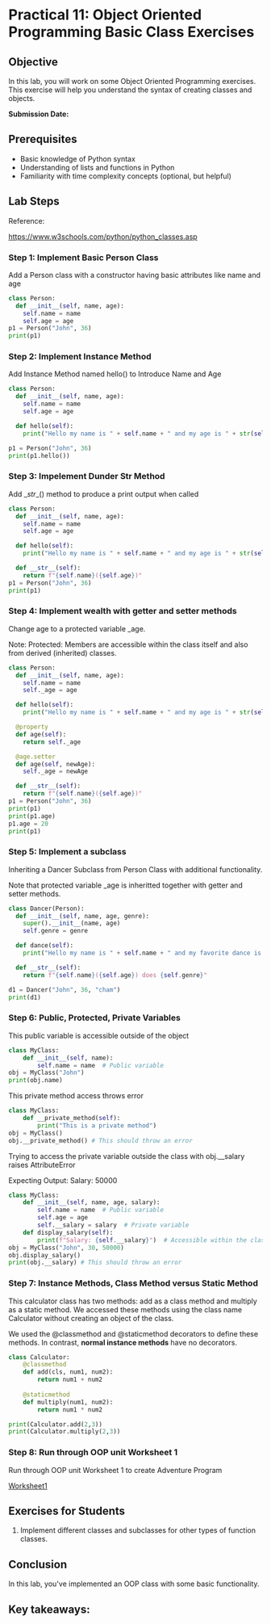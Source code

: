 # Practical 11: Object Oriented Programming Basic Class Exercises

## Objective
In this lab, you will work on some Object Oriented Programming exercises. This exercise will help you understand the syntax of creating classes and objects.

**Submission Date:**

## Prerequisites
- Basic knowledge of Python syntax
- Understanding of lists and functions in Python
- Familiarity with time complexity concepts (optional, but helpful)

## Lab Steps
Reference: 

https://www.w3schools.com/python/python_classes.asp

### Step 1: Implement Basic Person Class
Add a Person class with a constructor having basic attributes like name and age

```python
class Person:
  def __init__(self, name, age):
    self.name = name
    self.age = age
p1 = Person("John", 36)
print(p1) 
```

### Step 2: Implement Instance Method
Add Instance Method named hello() to Introduce Name and Age

```python
class Person:
  def __init__(self, name, age):
    self.name = name
    self.age = age

  def hello(self):
    print("Hello my name is " + self.name + " and my age is " + str(self.age))

p1 = Person("John", 36)
print(p1.hello())
```

### Step 3: Impelement Dunder Str Method
Add \__str__() method to produce a print output when called

```python
class Person:
  def __init__(self, name, age):
    self.name = name
    self.age = age

  def hello(self):
    print("Hello my name is " + self.name + " and my age is " + str(self.age))

  def __str__(self):
    return f"{self.name}({self.age})"
p1 = Person("John", 36)
print(p1)
```

### Step 4: Implement wealth with getter and setter methods
Change age to a protected variable _age.

Note: Protected: Members are accessible within the class itself and also from derived (inherited) classes. 

```python
class Person:
  def __init__(self, name, age):
    self.name = name
    self._age = age

  def hello(self):
    print("Hello my name is " + self.name + " and my age is " + str(self.age))

  @property
  def age(self):
    return self._age

  @age.setter
  def age(self, newAge):
    self._age = newAge

  def __str__(self):
    return f"{self.name}({self.age})"
p1 = Person("John", 36)
print(p1)
print(p1.age)
p1.age = 20
print(p1)
```

### Step 5: Implement a subclass 
Inheriting a Dancer Subclass from Person Class with additional functionality. 

Note that protected variable _age is inheritted together with getter and setter methods.
```python
class Dancer(Person):
  def __init__(self, name, age, genre):
    super().__init__(name, age)
    self.genre = genre

  def dance(self):
    print("Hello my name is " + self.name + " and my favorite dance is " + self.genre)

  def __str__(self):
    return f"{self.name}({self.age}) does {self.genre}"

d1 = Dancer("John", 36, "cham")
print(d1)
```

### Step 6: Public, Protected, Private Variables
This public variable is accessible outside of the object
```python
class MyClass:
    def __init__(self, name):
        self.name = name  # Public variable
obj = MyClass("John")
print(obj.name)
```
This private method access throws error

```python
class MyClass:
    def __private_method(self):
        print("This is a private method")
obj = MyClass()
obj.__private_method() # This should throw an error
```

Trying to access the private variable outside the class with obj.__salary raises AttributeError

Expecting Output: Salary: 50000
```python
class MyClass:
    def __init__(self, name, age, salary):
        self.name = name  # Public variable
        self.age = age
        self.__salary = salary  # Private variable
    def display_salary(self):
        print(f"Salary: {self.__salary}")  # Accessible within the class
obj = MyClass("John", 30, 50000)
obj.display_salary()  
print(obj.__salary) # This should throw an error
```

### Step 7: Instance Methods, Class Method versus Static Method
This calculator class has two methods: add as a class method and multiply as a static method. We accessed these methods using the class name Calculator without creating an object of the class. 

We used the @classmethod and @staticmethod decorators to define these methods.
In contrast, **normal instance methods** have no decorators.

```python
class Calculator:
    @classmethod
    def add(cls, num1, num2):
        return num1 + num2
    
    @staticmethod
    def multiply(num1, num2):
        return num1 * num2

print(Calculator.add(2,3))
print(Calculator.multiply(2,3))
```

### Step 8: Run through OOP unit Worksheet 1
Run through OOP unit Worksheet 1 to create Adventure Program

[Worksheet1](../OOP/Worksheet1.html)

## Exercises for Students

1. Implement different classes and subclasses for other types of function classes.

## Conclusion

In this lab, you've implemented an OOP class with some basic functionality.

Key takeaways:
- 


